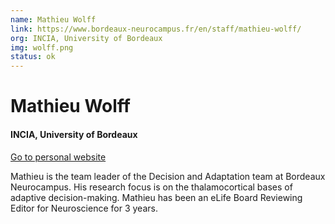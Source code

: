 ```yaml
---
name: Mathieu Wolff
link: https://www.bordeaux-neurocampus.fr/en/staff/mathieu-wolff/
org: INCIA, University of Bordeaux
img: wolff.png
status: ok
---
```


# Mathieu Wolff

#### INCIA, University of Bordeaux

[Go to personal website](https://www.bordeaux-neurocampus.fr/en/staff/mathieu-wolff/)

Mathieu is the team leader of the Decision and Adaptation team at Bordeaux Neurocampus. His research focus is on the thalamocortical bases of adaptive decision-making. Mathieu has been an eLife Board Reviewing Editor for Neuroscience for 3 years.

        